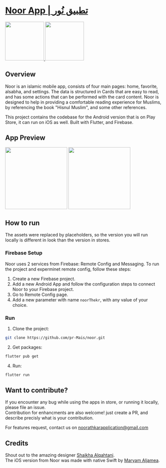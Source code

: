 # [Noor App | تطبيق نُور](https://noorathkar.com)

<p>
  <a href="https://apps.apple.com/sa/app/نور-noor/id1463334485">
    <img src="https://user-images.githubusercontent.com/41123719/117558302-db848980-b084-11eb-8ef8-1dac2eb5ea56.png" atl="app-store-badge" width="125"/>     
  </a>
  <a href="https://play.google.com/store/apps/details?id=com.noor.sa">
    <img src="https://user-images.githubusercontent.com/41123719/117558323-243c4280-b085-11eb-857d-219e2c9d88c6.png" atl="google-play-badge" width="125"/>     
  </a>
</p>

## Overview

Noor is an islamic mobile app, consists of four main pages: home, favorite, alsabha, and settings. The data is structured in Cards that are easy to read, and has some actions that can be performed with the card content. Noor is designed to help in providing a comfortable reading experience for Muslims, by referencing the book "Hisnul Muslim", and some other references.

This project contains the codebase for the Android version that is on Play Store, it can run on iOS as well. Built with Flutter, and Firebase.

## App Preview

<p>
   <img src="https://user-images.githubusercontent.com/41123719/118995957-3759e700-b990-11eb-99dc-2964369af25a.gif" atl="Noor Light Mode" width="200"/>     
   <img src="https://user-images.githubusercontent.com/41123719/118996008-40e34f00-b990-11eb-86ac-e82c3c99b61d.gif" atl="Noor Dark Mode" width="200"/>     
</p>

## How to run

The assets were replaced by placeholders, so the version you will run locally is different in look than the version in stores.

### Firebase Setup
Noor uses 2 services from Firebase: Remote Config and Messaging.
To run the project and experminet remote config, follow these steps:

1. Create a new Firebase project.
2. Add a new Android App and follow the configuration steps to connect Noor to your Firebase project.
3. Go to Remote Config page.
4. Add a new parameter with name `noorThekr`, with any value of your choice.
### Run

1. Clone the project:

```bash
git clone https://github.com/pr-Mais/noor.git
```

2. Get packages:

```bash
flutter pub get
```

4. Run:

```bash
flutter run
```

## Want to contribute?

If you encounter any bug while using the apps in store, or running it locally, please file an issue.
<br /> Contribution for enhancments are also welcome! just create a PR, and describe precisly what is your contribution.

For features request, contact us on [noorathkarapplication@gmail.com](mailto:noorathkarapplication@gmail.com?subject=%D8%A7%D9%82%D8%AA%D8%B1%D8%A7%D8%AD&body=%D8%A7%D9%84%D8%B3%D9%84%D8%A7%D9%85%20%D8%B9%D9%84%D9%8A%D9%83%D9%85%D8%8C)

## Credits
Shout out to the amazing designer [Shaikha Alqahtani](https://twitter.com/Ishaiookh).
<br/> The iOS version from Noor was made with native Swift by [Maryam Aljamea](https://twitter.com/0_1Mary).

